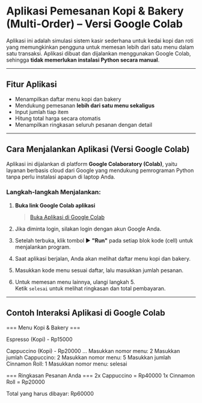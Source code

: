 # Aplikasi Pemesanan Kopi & Bakery (Multi-Order) – Versi Google Colab

Aplikasi ini adalah simulasi sistem kasir sederhana untuk kedai kopi dan roti yang memungkinkan pengguna untuk memesan lebih dari satu menu dalam satu transaksi. Aplikasi dibuat dan dijalankan menggunakan Google Colab, sehingga **tidak memerlukan instalasi Python secara manual**.

---

## Fitur Aplikasi
- Menampilkan daftar menu kopi dan bakery
- Mendukung pemesanan **lebih dari satu menu sekaligus**
- Input jumlah tiap item
- Hitung total harga secara otomatis
- Menampilkan ringkasan seluruh pesanan dengan detail

---

##  Cara Menjalankan Aplikasi (Versi Google Colab)

Aplikasi ini dijalankan di platform **Google Colaboratory (Colab)**, yaitu layanan berbasis cloud dari Google yang mendukung pemrograman Python tanpa perlu instalasi apapun di laptop Anda.

###  Langkah-langkah Menjalankan:
1. **Buka link Google Colab aplikasi**
   > [ Buka Aplikasi di Google Colab](https://colab.research.google.com/drive/18VQgsuS0T_P8OFVVB-4mUz000yKYuN4B?usp=sharing)

2. Jika diminta login, silakan login dengan akun Google Anda.

3. Setelah terbuka, klik tombol ▶️ **"Run"** pada setiap blok kode (cell) untuk menjalankan program.

4. Saat aplikasi berjalan, Anda akan melihat daftar menu kopi dan bakery.

5. Masukkan kode menu sesuai daftar, lalu masukkan jumlah pesanan.

6. Untuk memesan menu lainnya, ulangi langkah 5.  
   Ketik `selesai` untuk melihat ringkasan dan total pembayaran.

---

##  Contoh Interaksi Aplikasi di Google Colab
=== Menu Kopi & Bakery ===

Espresso (Kopi) - Rp15000

Cappuccino (Kopi) - Rp20000
...
Masukkan nomor menu: 2
Masukkan jumlah Cappuccino: 2
Masukkan nomor menu: 5
Masukkan jumlah Cinnamon Roll: 1
Masukkan nomor menu: selesai

=== Ringkasan Pesanan Anda ===
2x Cappuccino = Rp40000
1x Cinnamon Roll = Rp20000

Total yang harus dibayar: Rp60000


